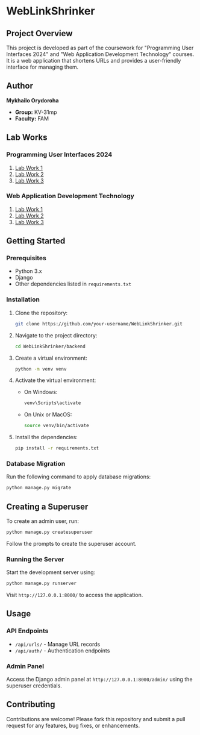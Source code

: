 # WebLinkShrinker

## Project Overview

This project is developed as part of the coursework for "Programming User Interfaces 2024" and "Web Application Development Technology" courses. It is a web application that shortens URLs and provides a user-friendly interface for managing them.

## Author

**Mykhailo Orydoroha**

- **Group:** KV-31mp
- **Faculty:** FAM

## Lab Works

### Programming User Interfaces 2024

1. [Lab Work 1](https://docs.google.com/document/d/1pZukbrWrHOIZTcQEFVo7w0Lq2CpdKnvexJEQffG6vTU/edit?usp=sharing)
2. [Lab Work 2](https://docs.google.com/document/d/1vDP3XTaS1AaKG_-8A5sl-z513MwPMbJZ82ArT5flJfA/edit?usp=sharing)
3. [Lab Work 3](https://docs.google.com/document/d/1rBNbPoUVmvD0z9LjkS4sEfrKtzPXltuZ2EHGfMWV7Ls/edit?usp=sharing)

### Web Application Development Technology


1. [Lab Work 1](https://docs.google.com/document/d/1eBmpXmZe8qkjatcnfJfWKnnoumhF4L6_BsW8mSHQ_kE/edit?usp=sharing)
2. [Lab Work 2](https://docs.google.com/document/d/1eWWa-pN45NHQ3wyEM7PdBn_ysjDAWXY4FZTiLwZJgIg/edit?usp=sharing)
3. [Lab Work 3](https://docs.google.com/document/d/1EqUQ4oR_zdguyaCTRyI_GR3XJ5a7H3pZUjnP9D-Q7qc/edit?usp=sharing)

## Getting Started

### Prerequisites

- Python 3.x
- Django
- Other dependencies listed in `requirements.txt`

### Installation

1. Clone the repository:
    ```bash
    git clone https://github.com/your-username/WebLinkShrinker.git
    ```

2. Navigate to the project directory:
    ```bash
    cd WebLinkShrinker/backend
    ```

3. Create a virtual environment:
    ```bash
    python -m venv venv
    ```

4. Activate the virtual environment:
    - On Windows:
      ```bash
      venv\Scripts\activate
      ```
    - On Unix or MacOS:
      ```bash
      source venv/bin/activate
      ```

5. Install the dependencies:
    ```bash
    pip install -r requirements.txt
    ```

### Database Migration

Run the following command to apply database migrations:

```bash
python manage.py migrate
```

## Creating a Superuser
To create an admin user, run:

```bash
python manage.py createsuperuser
```

Follow the prompts to create the superuser account.

### Running the Server
Start the development server using:

```bash
python manage.py runserver
```

Visit `http://127.0.0.1:8000/` to access the application.

## Usage

### API Endpoints

- `/api/urls/` - Manage URL records
- `/api/auth/` - Authentication endpoints

### Admin Panel

Access the Django admin panel at `http://127.0.0.1:8000/admin/` using the superuser credentials.

## Contributing

Contributions are welcome! Please fork this repository and submit a pull request for any features, bug fixes, or enhancements.